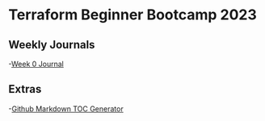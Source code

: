 # Terraform Beginner Bootcamp 2023


## Weekly Journals
-[Week 0 Journal](journal/weeko.md)

## Extras
-[Github Markdown TOC Generator](http://ecotrust-canada.github.io/markdown-toc/)
